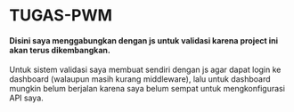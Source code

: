# TUGAS-PWM

#### Disini saya menggabungkan dengan js untuk validasi karena project ini akan terus dikembangkan.

Untuk sistem validasi saya membuat sendiri dengan js agar dapat login ke dashboard (walaupun masih kurang middleware), lalu untuk dashboard mungkin belum berjalan karena saya belum sempat untuk mengkonfigurasi API saya.